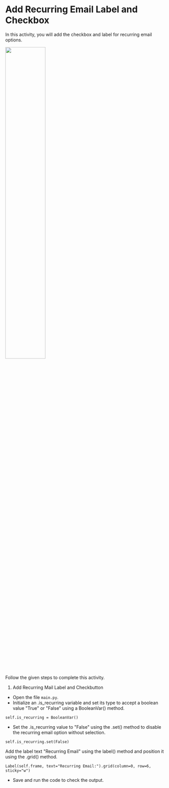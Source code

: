 Add Recurring Email Label and Checkbox
======================
In this activity, you will add the checkbox and label for recurring email options.

<img src= "https://s3.amazonaws.com/media-p.slid.es/uploads/1525749/images/10925750/C120_SA2.gif" width = "50%" height = "auto">




Follow the given steps to complete this activity.




1. Add Recurring Mail Label and Checkbutton
* Open the file `main.py`.
* Initialize an .is_recurring variable and set its type to accept a boolean value "True" or "False" using a BooleanVar() method.
```
self.is_recurring = BooleanVar()
```


* Set the .is_recurring value to "False" using the .set() method to disable the recurring email option without selection.
```
self.is_recurring.set(False)
```
Add the label text "Recurring Email" using the label() method and position it using the .grid() method.
```
Label(self.frame, text="Recurring Email:").grid(column=0, row=6, sticky="w")
```
* Save and run the code to check the output.
